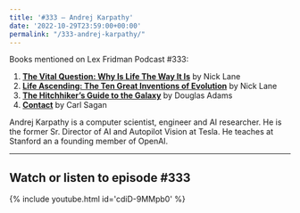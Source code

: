 ```yaml
---
title: '#333 – Andrej Karpathy'
date: '2022-10-29T23:59:00+00:00'
permalink: "/333-andrej-karpathy/"
---
```


Books mentioned on Lex Fridman Podcast #333:

1. <b><a href="https://amzn.to/3hULE5S" target="_blank" rel="sponsored noopener noreferrer">The Vital Question: Why Is Life The Way It Is</a></b> by Nick Lane
2. <b><a href="https://amzn.to/3Ou1Gjn" target="_blank" rel="sponsored noopener noreferrer">Life Ascending: The Ten Great Inventions of Evolution</a></b> by Nick Lane
3. <b><a href="https://amzn.to/3GGnkz1" target="_blank" rel="sponsored noopener noreferrer">The Hitchhiker’s Guide to the Galaxy</a></b> by Douglas Adams
4. <b><a href="https://amzn.to/3ApAyMu" target="_blank" rel="sponsored noopener noreferrer">Contact</a></b> by Carl Sagan

Andrej Karpathy is a computer scientist, engineer and AI researcher. He is the former Sr. Director of AI and Autopilot Vision at Tesla. He teaches at Stanford an a founding member of OpenAI.

- - - - - -

## Watch or listen to episode #333

{% include youtube.html id='cdiD-9MMpb0' %}